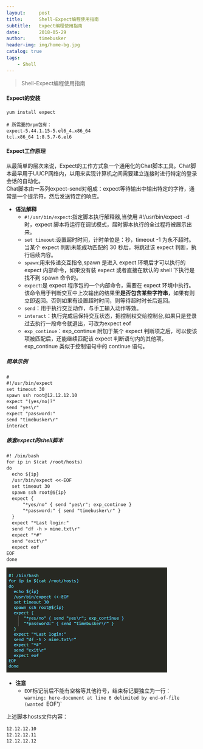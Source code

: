 ```yaml
---
layout:     post
title:      Shell-Expect编程使用指南
subtitle:   Expect编程使用指南
date:       2018-05-29
author:     timebusker
header-img: img/home-bg.jpg
catalog: true
tags:
    - Shell
---
```


> Shell-Expect编程使用指南

#### Expect的安装   
```
yum install expect 

# 所需要的rpm包有： 
expect-5.44.1.15-5.el6_4.x86_64     
tcl.x86_64 1:8.5.7-6.el6  
```
#### Expect工作原理   
从最简单的层次来说，Expect的工作方式象一个通用化的Chat脚本工具。Chat脚本最早用于UUCP网络内，以用来实现计算机之间需要建立连接时进行特定的登录会话的自动化。   
Chat脚本由一系列expect-send对组成：expect等待输出中输出特定的字符，通常是一个提示符，然后发送特定的响应。     

- **语法解释** 
  + `#!/usr/bin/expect`:指定脚本执行解释器,当使用 #!/usr/bin/expect -d 时，expect 脚本将运行在调试模式，届时脚本执行的全过程将被展示出来。  
  + `set timeout`:设置超时时间，计时单位是：秒，timeout -1 为永不超时。当某个 expect 判断未能成功匹配的 30 秒后，将跳过该 expect 判断，执行后续内容。  
  + `spawn`:用来传递交互指令,spawn 是进入 expect 环境后才可以执行的 expect 内部命令，如果没有装 expect 或者直接在默认的 shell 下执行是找不到 spawn 命令的。
  + `expect`:是 expect 程序包的一个内部命令，需要在 expect 环境中执行。该命令用于判断交互中上次输出的结果里**是否包含某些字符串**，如果有则立即返回。否则如果有设置超时时间，则等待超时时长后返回。
  + `send`：用于执行交互动作，与手工输入动作等效。
  + `interact`：执行完成后保持交互状态，把控制权交给控制台,如果只是登录过去执行一段命令就退出，可改为expect eof 
  + `exp_continue`：exp_continue 附加于某个 expect 判断项之后，可以使该项被匹配后，还能继续匹配该 expect 判断语句内的其他项。exp_continue 类似于控制语句中的 continue 语句。

##### 简单示例  
```
# 
#!/usr/bin/expect  
set timeout 30  
spawn ssh root@12.12.12.10
expect "(yes/no)?"
send "yes\r"
expect "password:"
send "timebusker\r"  
interact
```  
##### 嵌套expect的shell脚本    
```shell
#! /bin/bash
for ip in $(cat /root/hosts)
do
  echo ${ip}
  /usr/bin/expect <<-EOF
  set timeout 30
  spawn ssh root@${ip}
  expect {
      "*yes/no" { send "yes\r"; exp_continue }
      "*password:" { send "timebusker\r" }
  }
  expect "*Last login:"
  send "df -h > mine.txt\r"
  expect "*#"
  send "exit\r"
  expect eof
EOF
done
```
![image](/img/shell/4.png)  

- **注意**  
  + `EOF`标记前后不能有空格等其他符号，结束标记要独立为一行：   
    `warning: here-document at line 6 delimited by end-of-file (wanted `EOF')`    

上述脚本hosts文件内容：     
```
12.12.12.10  
12.12.12.11  
12.12.12.12  
```  